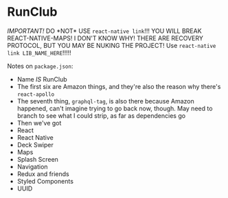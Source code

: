 # RunClub

_IMPORTANT!_ DO \*NOT\* USE `react-native link`!!! YOU WILL BREAK REACT-NATIVE-MAPS!
I DON'T KNOW WHY! THERE ARE RECOVERY PROTOCOL, BUT YOU MAY BE NUKING THE PROJECT!
Use `react-native link LIB_NAME_HERE`!!!!!

Notes on `package.json`:

- Name _IS_ RunClub
- The first six are Amazon things, and they're also the reason why there's `react-apollo`
- The seventh thing, `graphql-tag`, is also there because Amazon happened, can't imagine trying to go back now, though. May need to branch to see what I could strip, as far as dependencies go
- Then we've got
- React
- React Native
- Deck Swiper
- Maps
- Splash Screen
- Navigation
- Redux and friends
- Styled Components
- UUID
